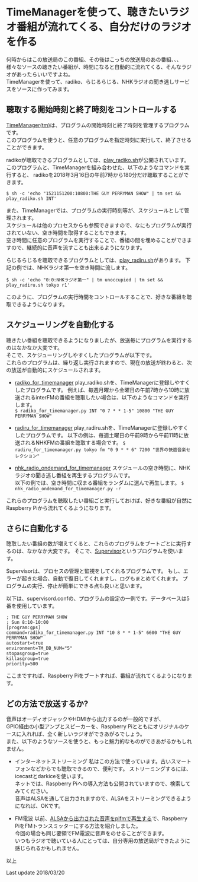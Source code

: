 # TimeManagerを使って、聴きたいラジオ番組が流れてくる、自分だけのラジオを作る

何時からはこの放送局のこの番組、その後はこっちの放送局のあの番組、、、  
様々なソースの聴きたい番組が、時間になると自動的に流れてくる、そんなラジオがあったらいいですよね。  
TimeManagerを使って、radiko、らじるらじる、NHKラジオの聞き逃しサービスをソースに作ってみます。

## 聴取する開始時刻と終了時刻をコントロールする
[TimeManager(tm)](https://github.com/ll0s0ll/TimeManager)は、プログラムの開始時刻と終了時刻を管理するプログラムです。  
このプログラムを使うと、任意のプログラムを指定時刻に実行して、終了させることができます。

radikoが聴取できるプログラムとしては、[play_radiko.sh](https://gist.github.com/ihsoy-s/5292735#file-play_radiko-sh)が公開されています。
このプログラムと、TimeManagerを組み合わせた、以下のようなコマンドを実行すると、
radikoを2018年3月16日の午前7時から180分だけ聴取することができます。
```
$ sh -c 'echo "1521151200:10800:THE GUY PERRYMAN SHOW" | tm set && play_radiko.sh INT'
```

また、TimeManagerでは、プログラムの実行時刻等が、スケジュールとして管理されます。  
スケジュールは他のプロセスからも参照できますので、なにもプログラムが実行されていない、空き時間を取得することもできます。  
空き時間に任意のプログラムを実行することで、番組の間を埋めることができますので、継続的に音声を流すことも出来るようになります。

らじるらじるを聴取できるプログラムとしては、[play_radiru.sh](https://github.com/ll0s0ll/play_radiru)があります。
下記の例では、NHKラジオ第一を空き時間に流します。
```
$ sh -c 'echo "0:0:NHKラジオ第一" | tm unoccupied | tm set && play_radiru.sh tokyo r1'
```
このように、プログラムの実行時間をコントロールすることで、好きな番組を聴取できるようになります。

## スケジューリングを自動化する
聴きたい番組を聴取できるようになりましたが、放送毎にプログラムを実行するのはなかなか大変です。  
そこで、スケジューリングしやすくしたプログラムが以下です。  
これらのプログラムは、繰り返し実行されますので、現在の放送が終わると、次の放送が自動的にスケジュールされます。

- [radiko_for_timemanager](https://github.com/ll0s0ll/radiko_for_timemanager)
play_radiko.shを、TimeManagerに登録しやすくしたプログラムです。
例えば、毎週月曜から金曜日の午前7時から10時に放送されるinterFMの番組を聴取したい場合は、以下のようなコマンドを実行します。  
```$ radiko_for_timemanager.py INT "0 7 * * 1-5" 10800 "THE GUY PERRYMAN SHOW"```

- [radiru_for_timemanager](https://github.com/ll0s0ll/radiru_for_timemanager)
play_radiru.shを、TimeManagerに登録しやすくしたプログラムです。
以下の例は、毎週土曜日の午前9時から午前11時に放送されるNHKFMの番組を聴取する場合です。
```$ radiru_for_timemanager.py tokyo fm "0 9 * * 6" 7200 "世界の快適音楽セレクション"```

- [nhk_radio_ondemand_for_timemanager](https://github.com/ll0s0ll/nhk_radio_ondemand_for_timemanager)
スケジュールの空き時間に、NHKラジオの聞き逃し番組を再生するプログラムです。  
以下の例では、空き時間に収まる番組をランダムに選んで再生します。
```$ nhk_radio_ondemand_for_timemanager.py -r```

これらのプログラムを聴取したい番組ごと実行しておけば、好きな番組が自然にRaspberry Piから流れてくるようになります。

## さらに自動化する
聴取したい番組の数が増えてくると、これらのプログラムをブートごとに実行するのは、なかなか大変です。
そこで、[Supervisor](http://supervisord.org)というプログラムを使います。

Supervisorは、プロセスの管理と監視をしてくれるプログラムです。
もし、エラーが起きた場合、自動で復旧してくれますし、ログもまとめてくれます。
プログラムの実行、停止が簡単にできる点も良いと思います。

以下は、supervisord.confの、プログラムの設定の一例です。データベースは5番を使用しています。
```
; THE GUY PERRYMAN SHOW
; Sun 8:10-10:00
[program:gps]
command=radiko_for_timemanager.py INT "10 8 * * 1-5" 6600 "THE GUY PERRYMAN SHOW"
autostart=true
environment=TM_DB_NUM="5"
stopasgroup=true
killasgroup=true
priority=500
```
ここまですれば、Raspberry Piをブートすれば、番組が流れてくるようになります。

## どの方法で放送するか?
音声はオーディオジャックやHDMIから出力するのが一般的ですが、  
GPIO経由の小型アンプとスピーカーを、Raspberry Piとともにオリジナルのケースに入れれば、全く新しいラジオができあがるでしょう。  
また、以下のようなソースを使うと、もっと魅力的なものができあがるかもしれません。

- インターネットストリーミング
私はこの方法で使っています。古いスマートフォンなどからでも聴取できるので、便利です。
ストリーミングするには、icecastとdarkiceを使います。  
ネットでは、Raspberry Piへの導入方法も公開されていますので、検索してみてください。  
音声はALSAを通して出力されますので、ALSAをストリーミングできるようになれば、OKです。

- FM電波
以前、[ALSAから出力された音声をpifmで再生する](https://ll0s0ll.wordpress.com/raspberrypi/alsa_to_pifm/)で、Raspberry PiをFMトランスミッターにする方法を紹介しました。  
今回の場合も同じ要領でFM電波に音声をのせることができます。  
いつもラジオで聴いている人にとっては、自分専用の放送局ができたように感じられるかもしれません。

以上

Last update 2018/03/20